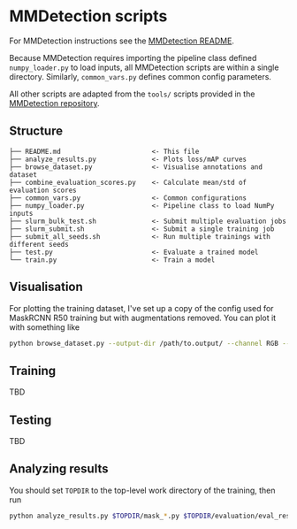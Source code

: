 # MMDetection scripts

For MMDetection instructions see the [MMDetection README](mmdet/README.md).

Because MMDetection requires importing the pipeline class defined `numpy_loader.py` to load inputs,
all MMDetection scripts are within a single directory.
Similarly, `common_vars.py` defines common config parameters.

All other scripts are adapted from the `tools/` scripts provided in the [MMDetection repository](https://github.com/open-mmlab/mmdetection).

## Structure

```
├── README.md                       <- This file
├── analyze_results.py              <- Plots loss/mAP curves
├── browse_dataset.py               <- Visualise annotations and dataset
├── combine_evaluation_scores.py    <- Calculate mean/std of evaluation scores
├── common_vars.py                  <- Common configurations
├── numpy_loader.py                 <- Pipeline class to load NumPy inputs
├── slurm_bulk_test.sh              <- Submit multiple evaluation jobs
├── slurm_submit.sh                 <- Submit a single training job
├── submit_all_seeds.sh             <- Run multiple trainings with different seeds
├── test.py                         <- Evaluate a trained model
└── train.py                        <- Train a model
```


## Visualisation

For plotting the training dataset, I've set up a copy of the config used for MaskRCNN R50 training but with augmentations removed.
You can plot it with something like
```bash
python browse_dataset.py --output-dir /path/to.output/ --channel RGB --not-show ~/Wahn/configs/mmdet/common/plotting_config.py
```

## Training

TBD

## Testing

TBD

## Analyzing results

You should set `TOPDIR` to the top-level work directory of the training, then run
```bash
python analyze_results.py $TOPDIR/mask_*.py $TOPDIR/evaluation/eval_results.pkl $TOPDIR/evaluation/images_0.3/ --show-score-thr 0.3 --topk 50
```

